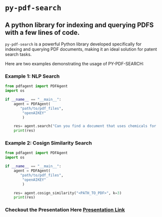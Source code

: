 # `py-pdf-search`

## A python library for indexing and querying PDFS with a few lines of code.

`py-pdf-search` is a powerful Python library developed specifically for indexing and querying PDF documents, making it an ideal solution for patent search tasks.

Here are two examples demonstrating the usage of PY-PDF-SEARCH:

### Example 1: NLP Search

```python
from pdfagent import PDFAgent
import os

if __name__ == "__main__":
    agent = PDFAgent(
       "path/to/pdf_files",
        "openAIKEY"
        )

    res= agent.search("Can you find a document that uses chemicals for mining?")
    print(res)
```

### Example 2: Cosign Similarity Search

```python
from pdfagent import PDFAgent
import os

if __name__ == "__main__":
    agent = PDFAgent(
       "path/to/pdf_files",
        "openAIKEY"
        )

    res= agent.cosign_similarity("<PATH_TO_PDF>", k=3)
    print(res)
```

### Checkout the Presentation Here [Presentation Link](https://docs.google.com/presentation/d/1VKtHyzxR18cRrQyVJc_gwY57BEw4znUJzhIeSzXjH94/edit?usp=sharing)
